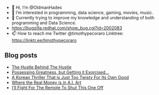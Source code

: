 - 👋 Hi, I’m @OldmanHades
- 👀 I’m interested in programming, data science, gaming, movies, music.
- 🌱 Currently trying to improve my knowledge and understanding of both programming and Data Science.
- https://bugzilla.redhat.com/show_bug.cgi?id=2002083
- 📫 How to reach me Twitter @timothypecoraro
Linktree: https://linktr.ee/timothypecoraro

## Blog posts
<!-- BLOG-POST-LIST:START -->
- [The Hustle Behind The Hustle](https://medium.com/@timothypecoraro/the-hustle-behind-the-hustle-a31607af1761?source=rss-5097f5c9b801------2)
- [Possessing Greatness, but Getting it Exorcised…](https://medium.com/@timothypecoraro/possessing-greatness-but-getting-it-exorcised-37da68f4ca6c?source=rss-5097f5c9b801------2)
- [A Korean Thriller That is Just Too Twisty For Its Own Good](https://medium.com/@timothypecoraro/a-korean-thriller-that-is-just-too-twisty-for-its-own-good-684c1f179cbc?source=rss-5097f5c9b801------2)
- [Where the Real Money is in A.I. Art](https://medium.com/data-driven-fiction/where-the-real-money-is-in-a-i-art-704d326fcf88?source=rss-5097f5c9b801------2)
- [I’ll Fight For The Remote To Shut This One Off](https://medium.com/@timothypecoraro/ill-fight-for-the-remote-to-shut-this-one-off-933f4b8ce05e?source=rss-5097f5c9b801------2)
<!-- BLOG-POST-LIST:END -->
